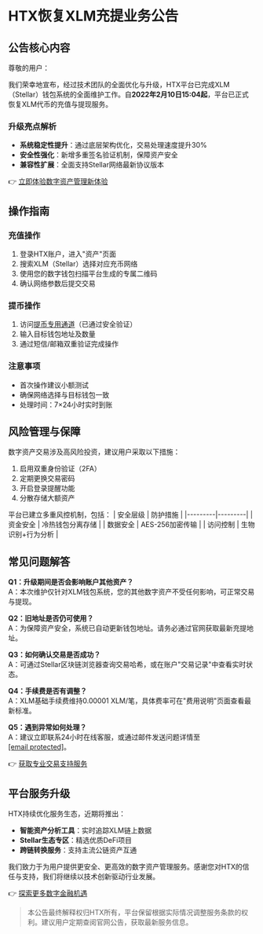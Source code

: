 # HTX恢复XLM充提业务公告

## 公告核心内容
尊敬的用户：

我们荣幸地宣布，经过技术团队的全面优化与升级，HTX平台已完成XLM（Stellar）钱包系统的全面维护工作。自**2022年2月10日15:04起**，平台已正式恢复XLM代币的充值与提现服务。

### 升级亮点解析
- **系统稳定性提升**：通过底层架构优化，交易处理速度提升30%
- **安全性强化**：新增多重签名验证机制，保障资产安全
- **兼容性扩展**：全面支持Stellar网络最新协议版本

👉 [立即体验数字资产管理新体验](https://bit.ly/okx_welcome)

## 操作指南
### 充值操作
1. 登录HTX账户，进入"资产"页面
2. 搜索XLM（Stellar）选择对应充币网络
3. 使用您的数字钱包扫描平台生成的专属二维码
4. 确认网络参数后提交交易

### 提币操作
1. 访问[提币专用通道](https://www.huobi.lu/zh-cn/finance/withdraw/xlm/)（已通过安全验证）
2. 输入目标钱包地址及数量
3. 通过短信/邮箱双重验证完成操作

### 注意事项
- 首次操作建议小额测试
- 确保网络选择与目标钱包一致
- 处理时间：7×24小时实时到账

## 风险管理与保障
数字资产交易涉及高风险投资，建议用户采取以下措施：
1. 启用双重身份验证（2FA）
2. 定期更换交易密码
3. 开启登录提醒功能
4. 分散存储大额资产

平台已建立多重风控机制，包括：
| 安全层级 | 防护措施 |
|---------|---------|
| 资金安全 | 冷热钱包分离存储 |
| 数据安全 | AES-256加密传输 |
| 访问控制 | 生物识别+行为分析 |

## 常见问题解答
**Q1：升级期间是否会影响账户其他资产？**  
A：本次维护仅针对XLM钱包系统，您的其他数字资产不受任何影响，可正常交易与提现。

**Q2：旧地址是否仍可使用？**  
A：为保障资产安全，系统已自动更新钱包地址。请务必通过官网获取最新充提地址。

**Q3：如何确认交易是否成功？**  
A：可通过Stellar区块链浏览器查询交易哈希，或在账户"交易记录"中查看实时状态。

**Q4：手续费是否有调整？**  
A：XLM基础手续费维持0.00001 XLM/笔，具体费率可在"费用说明"页面查看最新标准。

**Q5：遇到异常如何处理？**  
A：建议立即联系24小时在线客服，或通过邮件发送问题详情至[[email protected]](https://www.htx.com/cdn-cgi/l/email-protection)。

👉 [获取专业交易支持服务](https://bit.ly/okx_welcome)

## 平台服务升级
HTX持续优化服务生态，近期将推出：
- **智能资产分析工具**：实时追踪XLM链上数据
- **Stellar生态专区**：精选优质DeFi项目
- **跨链转换服务**：支持主流公链资产互通

我们致力于为用户提供更安全、更高效的数字资产管理服务。感谢您对HTX的信任与支持，我们将继续以技术创新驱动行业发展。

👉 [探索更多数字金融机遇](https://bit.ly/okx_welcome)

> 本公告最终解释权归HTX所有，平台保留根据实际情况调整服务条款的权利。建议用户定期查阅官网公告，获取最新服务信息。